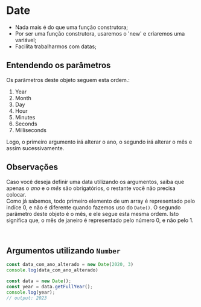# Date
- Nada mais é do que uma função construtora;
- Por ser uma função construtora, usaremos o 'new' e criaremos uma variável;
- Facilita trabalharmos com datas; 

## Entendendo os parâmetros
Os parâmetros deste objeto seguem esta ordem.:
<ol>
    <li>Year </li>
    <li>Month </li>
    <li>Day </li>
    <li>Hour </li>
    <li>Minutes </li>
    <li>Seconds </li>
    <li>Milliseconds </li>
</ol>

Logo, o primeiro argumento irá alterar o ano, o segundo irá alterar o mês e assim sucessivamente.

## Observações
Caso você deseja definir uma data utilizando os argumentos, saiba que apenas o _ano_ e o _mês_ são obrigatórios, o restante você não precisa colocar. </br>
Como já sabemos, todo primeiro elemento de um array é representado pelo indíce 0, e não é diferente quando fazemos uso do `Date()`.
O segundo parâmetro deste objeto é o mês, e ele segue esta mesma ordem. Isto significa que, o mês de janeiro é representado pelo número 0, e não pelo 1.

</br>

## Argumentos utilizando `Number`
```js
const data_com_ano_alterado = new Date(2020, 3)
console.log(data_com_ano_alterado)
```
```js
const data = new Date();
const year = data.getFullYear();
console.log(year);
// output: 2023
```